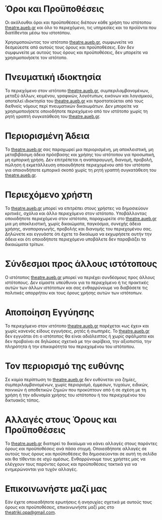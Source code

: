 # Όροι και Προϋποθέσεις
Οι ακόλουθοι όροι και προϋποθέσεις διέπουν κάθε χρήση του ιστότοπου [theatre.aueb.gr]([https://theatre.aueb.gr]) και όλο το περιεχόμενο, τις υπηρεσίες και τα προϊόντα που διατίθενται μέσω του ιστοτόπου.

Χρησιμοποιώντας τον ιστότοπο [theatre.aueb.gr]([https://theatre.aueb.gr]), συμφωνείτε να δεσμεύεστε από αυτούς τους όρους και προϋποθέσεις. Εάν δεν συμφωνείτε με αυτούς τους όρους και προϋποθέσεις, δεν μπορείτε να χρησιμοποιήσετε τον ιστότοπο.

# Πνευματική ιδιοκτησία
Το περιεχόμενο στον ιστότοπο [theatre.aueb.gr]([https://theatre.aueb.gr]), συμπεριλαμβανομένων, μεταξύ άλλων, κειμένου, γραφικών, λογότυπων, εικόνων και λογισμικού, αποτελεί ιδιοκτησία του [theatre.aueb.gr]([https://theatre.aueb.gr]) και προστατεύεται από τους διεθνείς νόμους περί πνευματικών δικαιωμάτων. Δεν μπορείτε να χρησιμοποιήσετε οποιοδήποτε περιεχόμενο από τον ιστότοπο χωρίς τη ρητή γραπτή συγκατάθεση του [theatre.aueb.gr]([https://theatre.aueb.gr]).

# Περιορισμένη Άδεια
Το [theatre.aueb.gr]([https://theatre.aueb.gr]) σας παραχωρεί μια περιορισμένη, μη αποκλειστική, μη μεταβιβάσιμη άδεια πρόσβασης και χρήσης του ιστότοπου για προσωπική, μη εμπορική χρήση. Δεν επιτρέπεται η αναπαραγωγή, διανομή, προβολή, πώληση ή εκμετάλλευση οποιουδήποτε περιεχομένου από τον ιστότοπο για οποιονδήποτε εμπορικό σκοπό χωρίς τη ρητή γραπτή συγκατάθεση του [theatre.aueb.gr]([https://theatre.aueb.gr]).

# Περιεχόμενο χρήστη
Το [theatre.aueb.gr]([https://theatre.aueb.gr]) μπορεί να επιτρέπει στους χρήστες να δημοσιεύουν κριτικές, σχόλια και άλλο περιεχόμενο στον ιστότοπο. Υποβάλλοντας οποιοδήποτε περιεχόμενο στον ιστότοπο, παραχωρείτε στο [theatre.aueb.gr]([https://theatre.aueb.gr]) μια μη αποκλειστική, χωρίς δικαιώματα, παγκόσμια, συνεχής άδεια χρήσης, αναπαραγωγής, προβολής και διανομής του περιεχομένου σας. Δηλώνετε και εγγυάστε ότι έχετε το δικαίωμα να εκχωρήσετε αυτήν την άδεια και ότι οποιοδήποτε περιεχόμενο υποβάλετε δεν παραβιάζει τα δικαιώματα τρίτων.

# Σύνδεσμοι προς άλλους ιστότοπους
Ο ιστότοπος [theatre.aueb.gr]([https://theatre.aueb.gr]) μπορεί να περιέχει συνδέσμους προς άλλους ιστότοπους. Δεν είμαστε υπεύθυνοι για το περιεχόμενο ή τις πρακτικές αυτών των άλλων ιστότοπων και σας ενθαρρύνουμε να διαβάσετε τις πολιτικές απορρήτου και τους όρους χρήσης αυτών των ιστότοπων.

# Αποποίηση Εγγύησης
Το περιεχόμενο στον ιστότοπο [theatre.aueb.gr]([https://theatre.aueb.gr]) παρέχεται «ως έχει» και χωρίς κανενός είδους εγγυήσεις, ρητές ή σιωπηρές. Το [theatre.aueb.gr]([https://theatre.aueb.gr]) δεν εγγυάται ότι ο ιστότοπος θα είναι αδιάλειπτος ή χωρίς σφάλματα και δεν προβαίνει σε δηλώσεις σχετικά με την ακρίβεια, την αξιοπιστία, την πληρότητα ή την επικαιρότητα του περιεχομένου του ιστότοπου.

# Τον περιορισμό της ευθύνης
Σε καμία περίπτωση το [theatre.aueb.gr]([https://theatre.aueb.gr]) δεν ευθύνεται για ζημίες, συμπεριλαμβανομένων, χωρίς περιορισμό, έμμεσων, τυχαίων, ειδικών, ποινικών ή αποθετικών ζημιών που προκύπτουν από ή σε σχέση με τη χρήση ή την αδυναμία χρήσης του ιστότοπου ή του περιεχομένου του δικτυακός τόπος.

# Αλλαγές στους Όρους και Προϋποθέσεις
Το [theatre.aueb.gr]([https://theatre.aueb.gr]) διατηρεί το δικαίωμα να κάνει αλλαγές στους παρόντες όρους και προϋποθέσεις ανά πάσα στιγμή. Οποιεσδήποτε αλλαγές σε αυτούς τους όρους και προϋποθέσεις θα δημοσιεύονται σε αυτή τη σελίδα και θα τίθενται σε ισχύ αμέσως. Ενθαρρύνουμε τους χρήστες μας να ελέγχουν τους παρόντες όρους και προϋποθέσεις τακτικά για να ενημερώνονται για τυχόν αλλαγές.

# Επικοινωνήστε μαζί μας
Εάν έχετε οποιεσδήποτε ερωτήσεις ή ανησυχίες σχετικά με αυτούς τους όρους και προϋποθέσεις, επικοινωνήστε μαζί μας στο theatriki.opa@gmail.com.
